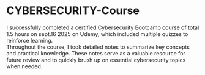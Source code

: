 # CYBERSECURITY-Course
I successfully completed a certified Cybersecurity Bootcamp course  of total 1.5 hours on sept.16 2025 on Udemy, which included multiple quizzes to reinforce learning. 
<br>
Throughout the course, I took detailed notes to summarize key concepts and practical knowledge. These notes serve as a valuable resource for future review and to quickly brush up on essential cybersecurity topics when needed.
